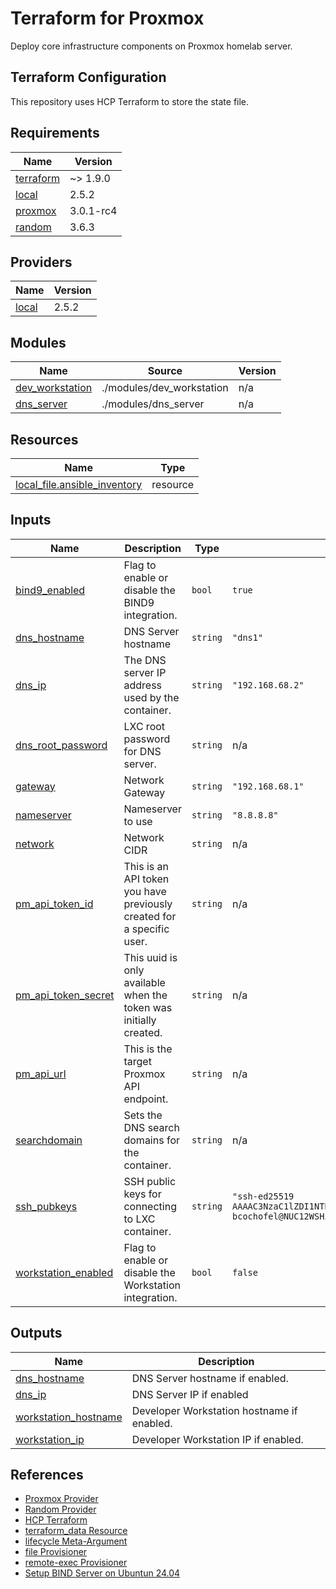 # Terraform for Proxmox

Deploy core infrastructure components on Proxmox homelab server.

## Terraform Configuration

This repository uses HCP Terraform to store the state file.

<!-- BEGIN_TF_DOCS -->
## Requirements

| Name | Version |
|------|---------|
| <a name="requirement_terraform"></a> [terraform](#requirement\_terraform) | ~> 1.9.0 |
| <a name="requirement_local"></a> [local](#requirement\_local) | 2.5.2 |
| <a name="requirement_proxmox"></a> [proxmox](#requirement\_proxmox) | 3.0.1-rc4 |
| <a name="requirement_random"></a> [random](#requirement\_random) | 3.6.3 |

## Providers

| Name | Version |
|------|---------|
| <a name="provider_local"></a> [local](#provider\_local) | 2.5.2 |

## Modules

| Name | Source | Version |
|------|--------|---------|
| <a name="module_dev_workstation"></a> [dev\_workstation](#module\_dev\_workstation) | ./modules/dev_workstation | n/a |
| <a name="module_dns_server"></a> [dns\_server](#module\_dns\_server) | ./modules/dns_server | n/a |

## Resources

| Name | Type |
|------|------|
| [local_file.ansible_inventory](https://registry.terraform.io/providers/hashicorp/local/2.5.2/docs/resources/file) | resource |

## Inputs

| Name | Description | Type | Default | Required |
|------|-------------|------|---------|:--------:|
| <a name="input_bind9_enabled"></a> [bind9\_enabled](#input\_bind9\_enabled) | Flag to enable or disable the BIND9 integration. | `bool` | `true` | no |
| <a name="input_dns_hostname"></a> [dns\_hostname](#input\_dns\_hostname) | DNS Server hostname | `string` | `"dns1"` | no |
| <a name="input_dns_ip"></a> [dns\_ip](#input\_dns\_ip) | The DNS server IP address used by the container. | `string` | `"192.168.68.2"` | no |
| <a name="input_dns_root_password"></a> [dns\_root\_password](#input\_dns\_root\_password) | LXC root password for DNS server. | `string` | n/a | yes |
| <a name="input_gateway"></a> [gateway](#input\_gateway) | Network Gateway | `string` | `"192.168.68.1"` | no |
| <a name="input_nameserver"></a> [nameserver](#input\_nameserver) | Nameserver to use | `string` | `"8.8.8.8"` | no |
| <a name="input_network"></a> [network](#input\_network) | Network CIDR | `string` | n/a | yes |
| <a name="input_pm_api_token_id"></a> [pm\_api\_token\_id](#input\_pm\_api\_token\_id) | This is an API token you have previously created for a specific user. | `string` | n/a | yes |
| <a name="input_pm_api_token_secret"></a> [pm\_api\_token\_secret](#input\_pm\_api\_token\_secret) | This uuid is only available when the token was initially created. | `string` | n/a | yes |
| <a name="input_pm_api_url"></a> [pm\_api\_url](#input\_pm\_api\_url) | This is the target Proxmox API endpoint. | `string` | n/a | yes |
| <a name="input_searchdomain"></a> [searchdomain](#input\_searchdomain) | Sets the DNS search domains for the container. | `string` | n/a | yes |
| <a name="input_ssh_pubkeys"></a> [ssh\_pubkeys](#input\_ssh\_pubkeys) | SSH public keys for connecting to LXC container. | `string` | `"ssh-ed25519 AAAAC3NzaC1lZDI1NTE5AAAAIEZGQwHOs8V9ndmLn3NuQXxuD0Ht4zaz+c6/WaEMAA6S bcochofel@NUC12WSHi7"` | no |
| <a name="input_workstation_enabled"></a> [workstation\_enabled](#input\_workstation\_enabled) | Flag to enable or disable the Workstation integration. | `bool` | `false` | no |

## Outputs

| Name | Description |
|------|-------------|
| <a name="output_dns_hostname"></a> [dns\_hostname](#output\_dns\_hostname) | DNS Server hostname if enabled. |
| <a name="output_dns_ip"></a> [dns\_ip](#output\_dns\_ip) | DNS Server IP if enabled |
| <a name="output_workstation_hostname"></a> [workstation\_hostname](#output\_workstation\_hostname) | Developer Workstation hostname if enabled. |
| <a name="output_workstation_ip"></a> [workstation\_ip](#output\_workstation\_ip) | Developer Workstation IP if enabled. |
<!-- END_TF_DOCS -->

## References

- [Proxmox Provider](https://registry.terraform.io/providers/Telmate/proxmox/latest/docs)
- [Random Provider](https://registry.terraform.io/providers/hashicorp/random/latest/docs)
- [HCP Terraform](https://app.terraform.io)
- [terraform_data Resource](https://developer.hashicorp.com/terraform/language/resources/terraform-data)
- [lifecycle Meta-Argument](https://developer.hashicorp.com/terraform/language/meta-arguments/lifecycle)
- [file Provisioner](https://developer.hashicorp.com/terraform/language/resources/provisioners/file)
- [remote-exec Provisioner](https://developer.hashicorp.com/terraform/language/resources/provisioners/remote-exec)
- [Setup BIND Server on Ubuntun 24.04](https://www.linuxbuzz.com/setup-bind-server-on-ubuntu/)
